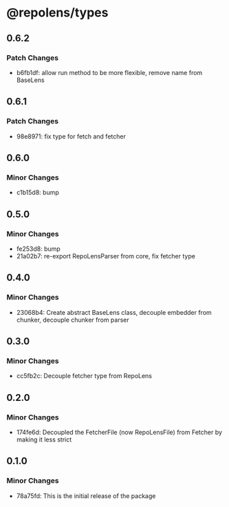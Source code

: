 # @repolens/types

## 0.6.2

### Patch Changes

- b6fb1df: allow run method to be more flexible, remove name from BaseLens

## 0.6.1

### Patch Changes

- 98e8971: fix type for fetch and fetcher

## 0.6.0

### Minor Changes

- c1b15d8: bump

## 0.5.0

### Minor Changes

- fe253d8: bump
- 21a02b7: re-export RepoLensParser from core, fix fetcher type

## 0.4.0

### Minor Changes

- 23068b4: Create abstract BaseLens class, decouple embedder from chunker, decouple chunker from parser

## 0.3.0

### Minor Changes

- cc5fb2c: Decouple fetcher type from RepoLens

## 0.2.0

### Minor Changes

- 174fe6d: Decoupled the FetcherFile (now RepoLensFile) from Fetcher by making it less strict

## 0.1.0

### Minor Changes

- 78a75fd: This is the initial release of the package
